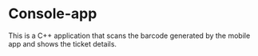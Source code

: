 # Console-app
This is a C++ application that scans the barcode generated by the mobile app and shows the ticket details.
